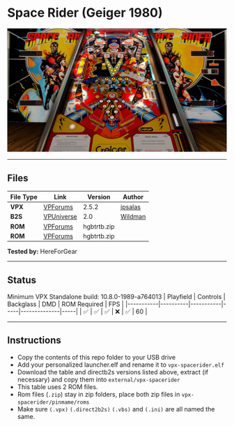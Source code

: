 # Space Rider (Geiger 1980)

![Table Preview](../../images/vpx-spacerider.png)

---

## Files
| File Type | Link | Version | Author | 
|-----------|--------|----------|--------------|
| **VPX** | [VPForums](https://www.vpforums.org/index.php?app=downloads&showfile=15649/) | 2.5.2 | [jpsalas](https://www.vpforums.org/index.php?showuser=277) |
| **B2S** | [VPUniverse](https://vpuniverse.com/files/file/2396-space-ridergeiger-1980/) | 2.0 | [Wildman](https://vpuniverse.com/profile/5-wildman/) |
| **ROM** | [VPForums](https://www.vpforums.org/index.php?app=downloads&showfile=695/) | hgbtrtb.zip |  | [destruk](https://www.vpforums.org/index.php?showuser=5) |
| **ROM** | [VPForums](https://www.vpforums.org/index.php?app=downloads&showfile=696/) | hgbtrtb.zip |  | [destruk](https://www.vpforums.org/index.php?showuser=5) |

**Tested by:** HereForGear

---

## Status 

Minimum VPX Standalone build: 10.8.0-1989-a764013
| Playfield | Controls | Backglass | DMD | ROM Required | FPS | 
|-----------|----------|-----------|-----|--------------|-----|
| :white_check_mark: | :white_check_mark: | :white_check_mark: | :x: | :white_check_mark: | 60 |

---

## Instructions

- Copy the contents of this repo folder to your USB drive
- Add your personalized launcher.elf and rename it to `vpx-spacerider.elf`
- Download the table and directb2s versions listed above, extract (if necessary) and copy them into `external/vpx-spacerider`
- This table uses 2 ROM files.
- Rom files (`.zip`) stay in zip folders, place both zip files in `vpx-spacerider/pinmame/roms`
- Make sure `(.vpx)` `(.direct2b2s)` `(.vbs)` and `(.ini)` are all named the same.
